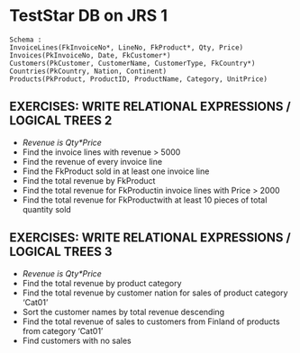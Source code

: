 # TestStar DB on JRS 1

```
Schema :
InvoiceLines(FkInvoiceNo*, LineNo, FkProduct*, Qty, Price)
Invoices(PkInvoiceNo, Date, FkCustomer*)
Customers(PkCustomer, CustomerName, CustomerType, FkCountry*)
Countries(PkCountry, Nation, Continent)
Products(PkProduct, ProductID, ProductName, Category, UnitPrice)
```

## EXERCISES: WRITE RELATIONAL EXPRESSIONS / LOGICAL TREES 2

- _Revenue is Qty*Price_
- Find the invoice lines with revenue > 5000
- Find the revenue of every invoice line
- Find the FkProduct sold in at least one invoice line
- Find the total revenue by FkProduct
- Find the total revenue for FkProductin invoice lines with Price > 2000
- Find the total revenue for FkProductwith at least 10 pieces of total quantity
    sold


## EXERCISES: WRITE RELATIONAL EXPRESSIONS / LOGICAL TREES 3

- _Revenue is Qty*Price_
- Find the total revenue by product category
- Find the total revenue by customer nation for sales of product category ‘Cat01’
- Sort the customer names by total revenue descending
- Find the total revenue of sales to customers from Finland of products from
    category ‘Cat01’
- Find customers with no sales


